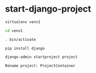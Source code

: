 # start-django-project
```sh
virtualenv venv1
```
```sh
cd venv1
```
```sh
. bin/activate
```
```sh
pip install django
```
```sh
django-admin startproject project
```
```sh
Rename project: ProjectContainer
```

